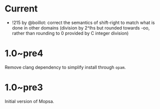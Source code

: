 # Current

- !215 by @boillot: correct the semantics of shift-right to match what is done in other domains (division by 2^lhs but rounded towards -oo, rather than rounding to 0 provided by C integer division)

# 1.0~pre4

Remove clang dependency to simplify install through `opam`.

# 1.0~pre3

Initial version of Mopsa.
